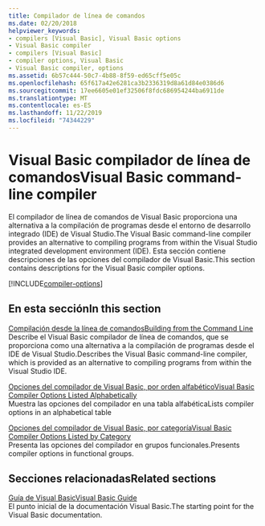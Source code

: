 ```yaml
---
title: Compilador de línea de comandos
ms.date: 02/20/2018
helpviewer_keywords:
- compilers [Visual Basic], Visual Basic options
- Visual Basic compiler
- compilers [Visual Basic]
- compiler options, Visual Basic
- Visual Basic compiler, options
ms.assetid: 6b57c444-50c7-4b88-8f59-ed65cff5e05c
ms.openlocfilehash: 65f617a42e6281ca3b2336319d8a61d84e0386d6
ms.sourcegitcommit: 17ee6605e01ef32506f8fdc686954244ba6911de
ms.translationtype: MT
ms.contentlocale: es-ES
ms.lasthandoff: 11/22/2019
ms.locfileid: "74344229"
---
```

# <a name="visual-basic-command-line-compiler"></a><span data-ttu-id="a251a-102">Visual Basic compilador de línea de comandos</span><span class="sxs-lookup"><span data-stu-id="a251a-102">Visual Basic command-line compiler</span></span>

<span data-ttu-id="a251a-103">El compilador de línea de comandos de Visual Basic proporciona una alternativa a la compilación de programas desde el entorno de desarrollo integrado (IDE) de Visual Studio.</span><span class="sxs-lookup"><span data-stu-id="a251a-103">The Visual Basic command-line compiler provides an alternative to compiling programs from within the Visual Studio integrated development environment (IDE).</span></span> <span data-ttu-id="a251a-104">Esta sección contiene descripciones de las opciones del compilador de Visual Basic.</span><span class="sxs-lookup"><span data-stu-id="a251a-104">This section contains descriptions for the Visual Basic compiler options.</span></span>

[!INCLUDE[compiler-options](~/includes/compiler-options.md)]
  
## <a name="in-this-section"></a><span data-ttu-id="a251a-105">En esta sección</span><span class="sxs-lookup"><span data-stu-id="a251a-105">In this section</span></span>

[<span data-ttu-id="a251a-106">Compilación desde la línea de comandos</span><span class="sxs-lookup"><span data-stu-id="a251a-106">Building from the Command Line</span></span>](../../../visual-basic/reference/command-line-compiler/building-from-the-command-line.md)  
<span data-ttu-id="a251a-107">Describe el Visual Basic compilador de línea de comandos, que se proporciona como una alternativa a la compilación de programas desde el IDE de Visual Studio.</span><span class="sxs-lookup"><span data-stu-id="a251a-107">Describes the Visual Basic command-line compiler, which is provided as an alternative to compiling programs from within the Visual Studio IDE.</span></span>

[<span data-ttu-id="a251a-108">Opciones del compilador de Visual Basic, por orden alfabético</span><span class="sxs-lookup"><span data-stu-id="a251a-108">Visual Basic Compiler Options Listed Alphabetically</span></span>](../../../visual-basic/reference/command-line-compiler/compiler-options-listed-alphabetically.md)  
<span data-ttu-id="a251a-109">Muestra las opciones del compilador en una tabla alfabética</span><span class="sxs-lookup"><span data-stu-id="a251a-109">Lists compiler options in an alphabetical table</span></span>

[<span data-ttu-id="a251a-110">Opciones del compilador de Visual Basic, por categoría</span><span class="sxs-lookup"><span data-stu-id="a251a-110">Visual Basic Compiler Options Listed by Category</span></span>](../../../visual-basic/reference/command-line-compiler/compiler-options-listed-by-category.md)  
<span data-ttu-id="a251a-111">Presenta las opciones del compilador en grupos funcionales.</span><span class="sxs-lookup"><span data-stu-id="a251a-111">Presents compiler options in functional groups.</span></span>
  
## <a name="related-sections"></a><span data-ttu-id="a251a-112">Secciones relacionadas</span><span class="sxs-lookup"><span data-stu-id="a251a-112">Related sections</span></span>

[<span data-ttu-id="a251a-113">Guía de Visual Basic</span><span class="sxs-lookup"><span data-stu-id="a251a-113">Visual Basic Guide</span></span>](../../index.md)  
<span data-ttu-id="a251a-114">El punto inicial de la documentación Visual Basic.</span><span class="sxs-lookup"><span data-stu-id="a251a-114">The starting point for the Visual Basic documentation.</span></span>
